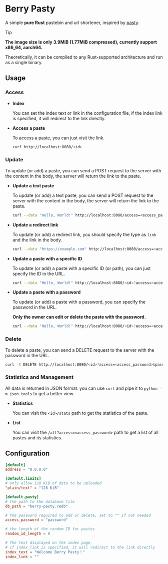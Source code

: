 # Berry Pasty

A simple **pure Rust** pastebin and url shortener, inspired by [pasty](https://github.com/darkyzhou/pasty).

> [!TIP]
>
> **The image size is only 3.9MiB (1.77MiB compressed), currently support x86_64, aarch64.**
>
> Theoretically, it can be compiled to any Rust-supported architecture and run as a single binary.

## Usage

### Access

- **Index**

    You can set the index text or link in the configuration file, if the index link is specified, it will redirect to the link directly.

- **Access a paste**

    To access a paste, you can just visit the link.

    ```bash
    curl http://localhost:8080/<id>
    ```

### Update

To update (or add) a paste, you can send a POST request to the server with the content in the body, the server will return the link to the paste.

- **Update a text paste**

    To update (or add) a text paste, you can send a POST request to the server with the content in the body, the server will return the link to the paste.

    ```bash
    curl --data "Hello, World!" http://localhost:8080/access=<access_password>
    ```

- **Update a redirect link**

    To update (or add) a redirect link, you should specify the type as `link` and the link in the body.

    ```bash
    curl --data "https://example.com" http://localhost:8080/access=<access_password>&type=link
    ```

- **Update a paste with a specific ID**

    To update (or add) a paste with a specific ID (or path), you can just specify the ID in the URL.

    ```bash
    curl --data "Hello, World!" http://localhost:8080/<id>?access=<access_password>
    ```

- **Update a paste with a password**

    To update (or add) a paste with a password, you can specify the password in the URL.

    **Only the owner can edit or delete the paste with the password.**

    ```bash
    curl --data "Hello, World!" http://localhost:8080/<id>?access=<access_password>&password=<password>
    ```

### Delete

To delete a paste, you can send a DELETE request to the server with the password in the URL.

```bash
curl -X DELETE http://localhost:8080/<id>?access=<access_password>&password=<password>
```

### Statistics and Management

All data is returned in JSON format. you can use `curl` and pipe it to `python -m json.tools` to get a better view.

- **Statistics**

    You can visit the `<id>/stats` path to get the statistics of the paste.

- **List**

    You can visit the `/all?access=<access_password>` path to get a list of all pastes and its statistics.

## Configuration

```toml
[default]
address = "0.0.0.0"

[default.limits]
# only allow 128 KiB of data to be uploaded
"plain/text" = "128 KiB"

[default.pasty]
# the path to the database file
db_path = "berry-pasty.redb"

# the password required to add or delete, set to "" if not needed
access_password = "password"

# the length of the random ID for pastes
random_id_length = 8

# The text displayed on the index page,
# if index_link is specified, it will redirect to the link directly
index_text = "Welcome Berry Pasty！"
index_link = ""
```
